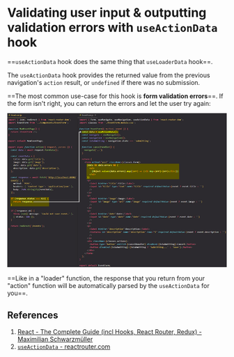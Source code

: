 # Validating user input & outputting validation errors with `useActionData` hook

==`useActionData` hook does the same thing that `useLoaderData` hook==.

The `useActionData` hook provides the returned value from the previous navigation's `action` result, or `undefined` if there was no submission.

==The most common use-case for this hook is **form validation errors**==. If the form isn't right, you can return the errors and let the user try again:

![useActionData](../../img/useActionData.jpg)

==Like in a "loader" function, the response that you return from your "action" function will be automatically parsed by the `useActionData` for you==.

## References

1. [React - The Complete Guide (incl Hooks, React Router, Redux) - Maximilian Schwarzmüller](https://www.udemy.com/course/react-the-complete-guide-incl-redux/)
1. [`useActionData` - reactrouter.com](https://reactrouter.com/en/main/hooks/use-action-data)